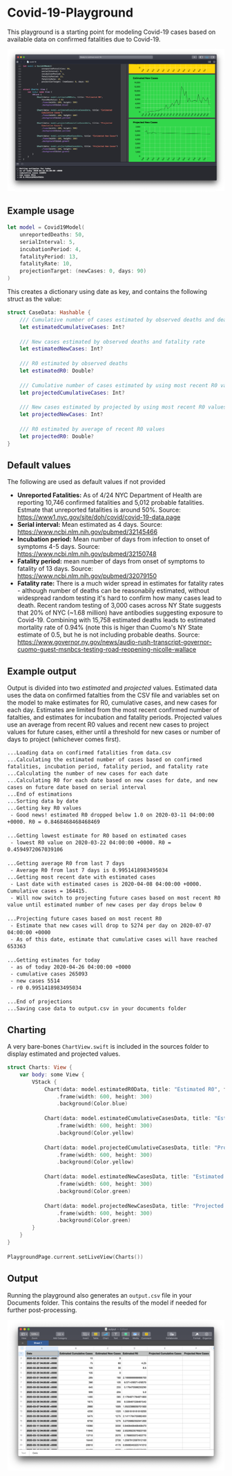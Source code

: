 # Covid-19-Playground

This playground is a starting point for modeling Covid-19 cases based on available data on confirmed fatalities due to Covid-19.

![Preview of chart output of covid-19 playground](preview.png)

## Example usage
````Swift
let model = Covid19Model(
    unreportedDeaths: 50,
    serialInterval: 5,
    incubationPeriod: 4,
    fatalityPeriod: 13,
    fatalityRate: 10,
    projectionTarget: (newCases: 0, days: 90)
)
````  

This creates a dictionary using date as key, and contains the following struct as the value:

````Swift
struct CaseData: Hashable {
    /// Cumulative number of cases estimated by observed deaths and death rate
    let estimatedCumulativeCases: Int?
    
    /// New cases estimated by observed deaths and fatality rate
    let estimatedNewCases: Int?
    
    /// R0 estimated by observed deaths
    let estimatedR0: Double?
    
    /// Cumulative number of cases estimated by using most recent R0 values
    let projectedCumulativeCases: Int?
    
    /// New cases estimated by projected by using most recent R0 values
    let projectedNewCases: Int?
    
    /// R0 estimated by average of recent R0 values
    let projectedR0: Double?
}
````  

## Default values 
The following are used as default values if not provided
- **Unreported Fatalities:** As of 4/24 NYC Department of Health are reporting 10,746 confirmed fatalities and 5,012 probable fatalities. Estmate that unreported fatalities is around 50%. Source: https://www1.nyc.gov/site/doh/covid/covid-19-data.page
- **Serial interval:** Mean estimated as 4 days. Source: https://www.ncbi.nlm.nih.gov/pubmed/32145466
- **Incubation period:** Mean number of days from infection to onset of symptoms 4-5 days. Source: https://www.ncbi.nlm.nih.gov/pubmed/32150748
- **Fatality period:** mean number of days from onset of symptoms to fatality of 13 days. Source: https://www.ncbi.nlm.nih.gov/pubmed/32079150
- **Fatality rate:** There is a much wider spread in estimates for fatality rates - although number of deaths can be reasonabily estimated, without widespread random testing it's hard to confirm how many cases lead to death. Recent random testing of 3,000 cases across NY State suggests that 20% of NYC (~1.68 million) have antibodies suggesting exposure to Covid-19. Combining with 15,758 estimated deaths leads to estimated mortality rate of 0.94% (note this is higer than Cuomo's NY State estimate of 0.5, but he is not including probable deaths. Source: https://www.governor.ny.gov/news/audio-rush-transcript-governor-cuomo-guest-msnbcs-testing-road-reopening-nicolle-wallace

## Example output 
Output is divided into two *estimated* and *projected* values.
Estimated data uses the data on confirmed fatalties from the CSV file and variables set on the model to make estimates for R0, cumulative cases, and new cases for each day.
Estimates are limited from the most recent confirmed number of fatalties, and estimates for incubation and fatality periods.
Projected values use an average from recent R0 values and recent new cases to project values for future cases, either until a threshold for new cases or number of days to project (whichever comes first).

````
...Loading data on confirmed fatalities from data.csv
...Calculating the estimated number of cases based on confirmed fatalities, incubation period, fatality period, and fatality rate
...Calculating the number of new cases for each date
...Calculating R0 for each date based on new cases for date, and new cases on future date based on serial interval
...End of estimations
...Sorting data by date
...Getting key R0 values
 - Good news! estimated R0 dropped below 1.0 on 2020-03-11 04:00:00 +0000. R0 = 0.8468468468468469 

...Getting lowest estimate for R0 based on estimated cases
 - lowest R0 value on 2020-03-22 04:00:00 +0000. R0 = 0.4594972067039106 

...Getting average R0 from last 7 days
 - Average R0 from last 7 days is 0.9951418983495034
...Getting most recent date with estimated cases
 - Last date with estimated cases is 2020-04-08 04:00:00 +0000. Cumulative cases = 164415.
 - Will now switch to projecting future cases based on most recent R0 value until estimated number of new cases per day drops below 0 

...Projecting future cases based on most recent R0
 - Estimate that new cases will drop to 5274 per day on 2020-07-07 04:00:00 +0000
 - As of this date, estimate that cumulative cases will have reached 653363 

...Getting estimates for today
 - as of today 2020-04-26 04:00:00 +0000
 - cumulative cases 265093
 - new cases 5514
 - r0 0.9951418983495034

...End of projections
...Saving case data to output.csv in your documents folder
````

## Charting
A very bare-bones `ChartView.swift` is included in the sources folder to display estimated and projected values.

````Swift
struct Charts: View {
    var body: some View {
        VStack {
            Chart(data: model.estimatedR0Data, title: "Estimated R0", forceMaxValue: 2.0)
                .frame(width: 600, height: 300)
                .background(Color.blue)

            Chart(data: model.estimatedCumulativeCasesData, title: "Estimated Cumulative Cases")
                .frame(width: 600, height: 300)
                .background(Color.yellow)

            Chart(data: model.projectedCumulativeCasesData, title: "Projected Cumulative Cases")
                .frame(width: 600, height: 300)
                .background(Color.yellow)

            Chart(data: model.estimatedNewCasesData, title: "Estimated New Cases")
                .frame(width: 600, height: 300)
                .background(Color.green)

            Chart(data: model.projectedNewCasesData, title: "Projected New Cases")
                .frame(width: 600, height: 300)
                .background(Color.green)
        }
    }
}

PlaygroundPage.current.setLiveView(Charts())
````

## Output

Running the playground also generates an `output.csv` file in your Documents folder. This contains the results of the model if needed for further post-processing. 

![Preview of csv file generated from covid-19 playground](output.csv-preview.png)
